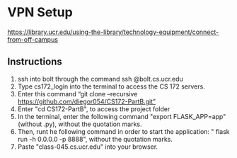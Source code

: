# VPN Setup
https://library.ucr.edu/using-the-library/technology-equipment/connect-from-off-campus 

## Instructions

1. ssh into bolt through the command ssh <netid>@bolt.cs.ucr.edu
2. Type cs172_login into the terminal to access the CS 172 servers.
3. Enter this command “git clone –recursive https://github.com/diegor054/CS172-PartB.git”
4. Enter "cd CS172-PartB", to access the project folder
5. In the terminal, enter the following command "export FLASK_APP=app" (without .py), without the quotation marks.
6. Then, runt he following command in order to start the application: " flask run -h 0.0.0.0 -p 8888", without the quotation marks.
7. Paste "class-045.cs.ucr.edu" into your browser.

